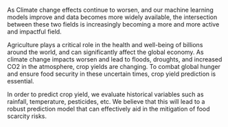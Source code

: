 As Climate change effects continue to worsen, and our machine learning models improve and data becomes more widely available, the intersection between these two fields is increasingly becoming a more and more active and impactful field. 

Agriculture plays a critical role in the health and well-being of billions around the world, and can significantly affect the global economy. As climate change impacts worsen and lead to floods, droughts, and increased CO2 in the atmosphere, crop yields are changing. To combat global hunger and ensure food security in these uncertain times, crop yield prediction is essential. 

In order to predict crop yield, we evaluate historical variables such as rainfall, temperature, pesticides, etc. We believe that this will lead to a robust prediction model that can effectively aid in the mitigation of food scarcity risks. 
